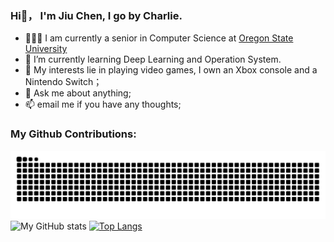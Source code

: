 ### Hi👋， I'm Jiu Chen, I go by Charlie.

- 👨🏽‍💻 I am currently a senior in Computer Science at [Oregon State University](https://oregonstate.edu)
- 🌱 I’m currently learning Deep Learning and Operation System.
- 🤔 My interests lie in playing video games, I own an Xbox console and a Nintendo Switch；
- 💬 Ask me about anything;
- 📫 email me if you have any thoughts;
### My Github Contributions: 
![](https://raw.githubusercontent.com/JiuChen0/JiuChen0/main/assets/github-contribution-grid-snake.svg)
![My GitHub stats](https://github-readme-stats.vercel.app/api?username=JiuChen0&show_icons=true&theme=tokyonight)
[![Top Langs](https://github-readme-stats.vercel.app/api/top-langs/?username=JiuChen0)](https://github.com/JiuChen0/github-readme-stats)
<!--
**JiuChen0/JiuChen0** is a ✨ _special_ ✨ repository because its `README.md` (this file) appears on your GitHub profile.

Here are some ideas to get you started:

- 🔭 I’m currently working on ...
- 🌱 I’m currently learning ...
- 👯 I’m looking to collaborate on ...
- 🤔 I’m looking for help with ...
- 💬 Ask me about ...
- 📫 How to reach me: ...
- 😄 Pronouns: ...
- ⚡ Fun fact: ...
-->
